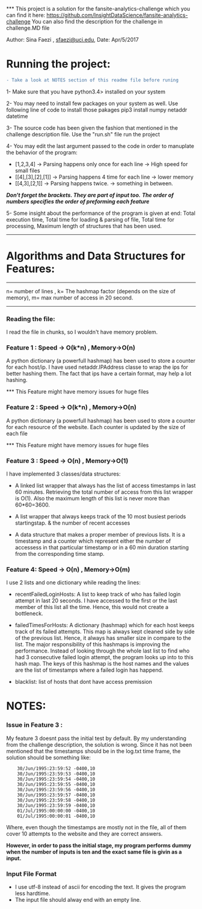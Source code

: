 *** This project is a solution for the fansite-analytics-challenge which you can find it here:
https://github.com/InsightDataScience/fansite-analytics-challenge
You can also find the description for the challenge in challenge.MD file

Author: Sina Faezi , sfaezi@uci.edu, Date:   Apr/5/2017




# Running the project: 
```diff
- Take a look at NOTES section of this readme file before runing
```

1- Make sure that you have python3.4> installed on your system

2- You may need to install few packages on your system as well. Use following line of code to install those pakages
pip3 install numpy netaddr datetime 

3- The source code has been given the fashion that mentioned in the challenge description file. Use the "run.sh" file run the project

4- You may edit the last argument passed to the code in order to manuplate the behavior of the program:

- [1,2,3,4]         -> Parsing happens only once for each line -> High speed for small files
- [[4],[3],[2],[1]] -> Parsing happens 4 time for each line -> lower memory
- [[4,3],[2,1]] -> Parsing happens twice. -> something in between.

 ***Don't forget the brackets. They are part of input too.***
 ***The order of numbers specifies the order of preforming each feature***

5- Some insight about the performance of the program is given at end:
Total execution time,
Total time for loading & parsing of file, 
Total time for processing,
Maximum length of structures that has been used.



-------------------------------

# Algorithms and Data Structures for Features:

***
n= number of lines ,  k= The hashmap factor (depends on the size of memory),
m= max number of access in 20 second. 
***

### Reading the file:
I read the file in chunks, so I wouldn't have memory problem.

### Feature 1 : Speed -> O(k*n) , Memory->O(n)
A python dictionary (a powerfull hashmap) has been used to store a counter for each host/ip. I have used netaddr.IPAddress  classe to wrap the ips for better hashing them. The fact that ips have a certain format, may help a lot hashing.

*** This Feature might have memory issues for huge files


### Feature 2 : Speed -> O(k*n) , Memory->O(n)
A python dictionary (a powerfull hashmap) has been used to store a counter for each resource of the website. Each counter is updated by the size of each file

*** This Feature might have memory issues for huge files


### Feature 3 : Speed -> O(n) , Memory->O(1)
I have implemented 3 classes/data structures: 
- A linked list wrapper that always has the list of access timestamps in last 60 minutes. Retrieving the total number of access from this list wrapper is  O(1). Also the maximum length of this list is never more than 60*60=3600.  

- A list wrapper that always keeps track of the 10 most busiest periods startingstap. & the number of recent accesses

- A data structure that makes a proper member of previous lists. It is a timestamp and a counter which represent either the number of accessess in that particular timestamp or in a 60 min duration starting from the corresponding time stamp.

### Feature 4: Speed -> O(n) , Memory->O(m)
I use 2  lists and one dictionary while reading the lines:

- recentFailedLoginHosts: A list to keep track of who has failed login attempt in last 20 seconds. I have accessed to the first or the last member of this list all the time. Hence, this would not create a bottleneck. 

- failedTimesForHosts: A dictionary (hashmap) which for each host keeps track of its failed attempts. This map is always kept cleaned side by side of the previous list. Hence, it always has smaller size in compare to the list. The major responsibility of this hashmaps is improving the performance. Instead of looking through the whole last list to find who had 3 consecutive failed login attempt, the program looks up into to this hash map. The keys of this hashmap is the host names and the values are the list of timestamps where a failed login has happend.

- blacklist: list of hosts that dont have access premission

# NOTES:
### Issue in Feature 3 :
My feature 3 doesnt pass the initial test by default. By my understanding from the challenge description, the solution is wrong. Since it has not been mentioned that the timestamps should be in the log.txt time frame, the solution should be something like:

		30/Jun/1995:23:59:52 -0400,10
		30/Jun/1995:23:59:53 -0400,10
		30/Jun/1995:23:59:54 -0400,10
		30/Jun/1995:23:59:55 -0400,10
		30/Jun/1995:23:59:56 -0400,10
		30/Jun/1995:23:59:57 -0400,10
		30/Jun/1995:23:59:58 -0400,10
		30/Jun/1995:23:59:59 -0400,10
		01/Jul/1995:00:00:00 -0400,10
		01/Jul/1995:00:00:01 -0400,10

Where, even though the timestamps are mostly not in the file,  all of them cover 10 attempts to the website and they are correct answers.

**However, in order to pass the initial stage, my program performs dummy when the number of inputs is ten and the exact same file is givin as a input.**
### Input File Format
- I use utf-8 instead of ascii for encoding the text. It gives the program less hardtime.
- The input file should alway end with an empty line.
